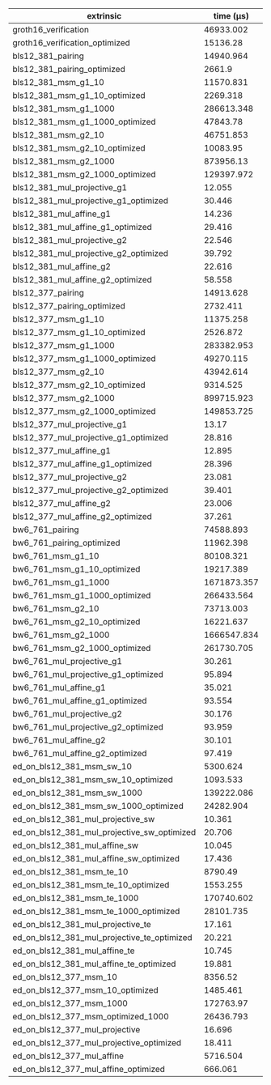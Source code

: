 | extrinsic                                   | time (µs)   |
| ------------------------------------------- | ----------- |
| groth16_verification                        | 46933.002   |
| groth16_verification_optimized              | 15136.28    |
| bls12_381_pairing                           | 14940.964   |
| bls12_381_pairing_optimized                 | 2661.9      |
| bls12_381_msm_g1_10                         | 11570.831   |
| bls12_381_msm_g1_10_optimized               | 2269.318    |
| bls12_381_msm_g1_1000                       | 286613.348  |
| bls12_381_msm_g1_1000_optimized             | 47843.78    |
| bls12_381_msm_g2_10                         | 46751.853   |
| bls12_381_msm_g2_10_optimized               | 10083.95    |
| bls12_381_msm_g2_1000                       | 873956.13   |
| bls12_381_msm_g2_1000_optimized             | 129397.972  |
| bls12_381_mul_projective_g1                 | 12.055      |
| bls12_381_mul_projective_g1_optimized       | 30.446      |
| bls12_381_mul_affine_g1                     | 14.236      |
| bls12_381_mul_affine_g1_optimized           | 29.416      |
| bls12_381_mul_projective_g2                 | 22.546      |
| bls12_381_mul_projective_g2_optimized       | 39.792      |
| bls12_381_mul_affine_g2                     | 22.616      |
| bls12_381_mul_affine_g2_optimized           | 58.558      |
| bls12_377_pairing                           | 14913.628   |
| bls12_377_pairing_optimized                 | 2732.411    |
| bls12_377_msm_g1_10                         | 11375.258   |
| bls12_377_msm_g1_10_optimized               | 2526.872    |
| bls12_377_msm_g1_1000                       | 283382.953  |
| bls12_377_msm_g1_1000_optimized             | 49270.115   |
| bls12_377_msm_g2_10                         | 43942.614   |
| bls12_377_msm_g2_10_optimized               | 9314.525    |
| bls12_377_msm_g2_1000                       | 899715.923  |
| bls12_377_msm_g2_1000_optimized             | 149853.725  |
| bls12_377_mul_projective_g1                 | 13.17       |
| bls12_377_mul_projective_g1_optimized       | 28.816      |
| bls12_377_mul_affine_g1                     | 12.895      |
| bls12_377_mul_affine_g1_optimized           | 28.396      |
| bls12_377_mul_projective_g2                 | 23.081      |
| bls12_377_mul_projective_g2_optimized       | 39.401      |
| bls12_377_mul_affine_g2                     | 23.006      |
| bls12_377_mul_affine_g2_optimized           | 37.261      |
| bw6_761_pairing                             | 74588.893   |
| bw6_761_pairing_optimized                   | 11962.398   |
| bw6_761_msm_g1_10                           | 80108.321   |
| bw6_761_msm_g1_10_optimized                 | 19217.389   |
| bw6_761_msm_g1_1000                         | 1671873.357 |
| bw6_761_msm_g1_1000_optimized               | 266433.564  |
| bw6_761_msm_g2_10                           | 73713.003   |
| bw6_761_msm_g2_10_optimized                 | 16221.637   |
| bw6_761_msm_g2_1000                         | 1666547.834 |
| bw6_761_msm_g2_1000_optimized               | 261730.705  |
| bw6_761_mul_projective_g1                   | 30.261      |
| bw6_761_mul_projective_g1_optimized         | 95.894      |
| bw6_761_mul_affine_g1                       | 35.021      |
| bw6_761_mul_affine_g1_optimized             | 93.554      |
| bw6_761_mul_projective_g2                   | 30.176      |
| bw6_761_mul_projective_g2_optimized         | 93.959      |
| bw6_761_mul_affine_g2                       | 30.101      |
| bw6_761_mul_affine_g2_optimized             | 97.419      |
| ed_on_bls12_381_msm_sw_10                   | 5300.624    |
| ed_on_bls12_381_msm_sw_10_optimized         | 1093.533    |
| ed_on_bls12_381_msm_sw_1000                 | 139222.086  |
| ed_on_bls12_381_msm_sw_1000_optimized       | 24282.904   |
| ed_on_bls12_381_mul_projective_sw           | 10.361      |
| ed_on_bls12_381_mul_projective_sw_optimized | 20.706      |
| ed_on_bls12_381_mul_affine_sw               | 10.045      |
| ed_on_bls12_381_mul_affine_sw_optimized     | 17.436      |
| ed_on_bls12_381_msm_te_10                   | 8790.49     |
| ed_on_bls12_381_msm_te_10_optimized         | 1553.255    |
| ed_on_bls12_381_msm_te_1000                 | 170740.602  |
| ed_on_bls12_381_msm_te_1000_optimized       | 28101.735   |
| ed_on_bls12_381_mul_projective_te           | 17.161      |
| ed_on_bls12_381_mul_projective_te_optimized | 20.221      |
| ed_on_bls12_381_mul_affine_te               | 10.745      |
| ed_on_bls12_381_mul_affine_te_optimized     | 19.881      |
| ed_on_bls12_377_msm_10                      | 8356.52     |
| ed_on_bls12_377_msm_10_optimized            | 1485.461    |
| ed_on_bls12_377_msm_1000                    | 172763.97   |
| ed_on_bls12_377_msm_optimized_1000          | 26436.793   |
| ed_on_bls12_377_mul_projective              | 16.696      |
| ed_on_bls12_377_mul_projective_optimized    | 18.411      |
| ed_on_bls12_377_mul_affine                  | 5716.504    |
| ed_on_bls12_377_mul_affine_optimized        | 666.061     |
